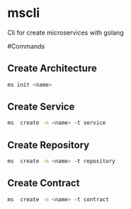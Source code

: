 # mscli
Cli for create microservices with golang


#Commands

## Create Architecture

```bash
ms init <name>
```
## Create Service

```bash
ms  create -n <name> -t service
```

## Create Repository

```bash
ms  create -n <name> -t repository
```

## Create Contract

```bash
ms  create -n <name> -t contract
```

